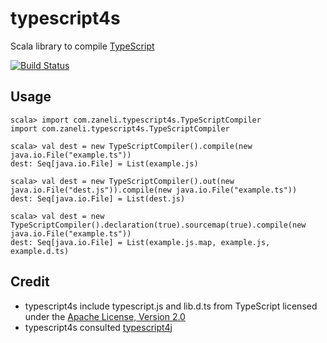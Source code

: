 # typescript4s
Scala library to compile [TypeScript](http://www.typescriptlang.org/)

[![Build Status](https://api.travis-ci.org/zaneli/typescript4s.png?branch=master)](https://travis-ci.org/zaneli/typescript4s)

## Usage

```
scala> import com.zaneli.typescript4s.TypeScriptCompiler
import com.zaneli.typescript4s.TypeScriptCompiler

scala> val dest = new TypeScriptCompiler().compile(new java.io.File("example.ts"))
dest: Seq[java.io.File] = List(example.js)

scala> val dest = new TypeScriptCompiler().out(new java.io.File("dest.js")).compile(new java.io.File("example.ts"))
dest: Seq[java.io.File] = List(dest.js)

scala> val dest = new TypeScriptCompiler().declaration(true).sourcemap(true).compile(new java.io.File("example.ts"))
dest: Seq[java.io.File] = List(example.js.map, example.js, example.d.ts)
```

## Credit
* typescript4s include typescript.js and lib.d.ts from TypeScript licensed under the [Apache License, Version 2.0](http://www.apache.org/licenses/LICENSE-2.0)  
* typescript4s consulted [typescript4j](https://github.com/martypitt/typescript4j)
